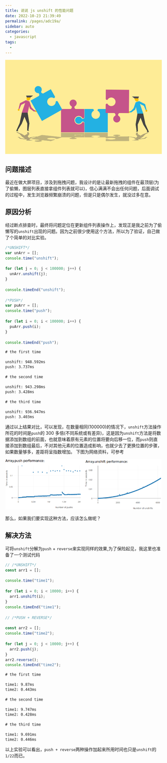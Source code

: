 ```yaml
---
title: 说说 js unshift 的性能问题
date: 2022-10-23 21:39:49
permalink: /pages/adc19a/
sidebar: auto
categories: 
  - javascript
tags: 
  - 
---
```

![性能对比图](../../../.vuepress/public/post/share/javascript/array-unshift-performance/js-arr-unshift-push.jpeg)


## 问题描述

最近在做大屏项目，涉及到拖拽问题，我设计的是让最新拖拽的组件在最顶层(为了偷懒，图层列表直接拿组件列表就可以)，信心满满不会出任何问题，后面调试的过程中，发生浏览器频繁崩溃的问题，但是只是偶尔发生，就没过多在意。

## 原因分析

经过断点排查时，最终将问题定位在更新组件列表操作上，发现正是我之前为了偷懒写的`unshift`出现的问题。因为之前很少使用这个方法，所以为了验证，自己做了个简单的对比实验。

```js
/*UNSHIFT*/
var unArr = [];
console.time("unshift");

for (let j = 0; j < 100000; j++) {
  unArr.unshift(j);
}

console.timeEnd("unshift");

/*PUSH*/
var puArr = [];
console.time("push");

for (let i = 0; i < 100000; i++) {
  puArr.push(i);
}

console.timeEnd("push");
```

```shell
# the first time

unshift: 948.592ms
push: 3.737ms

# the second time

unshift: 943.298ms
push: 3.428ms

# the third time

unshift: 936.947ms
push: 3.403ms
```

通过以上结果对比，可以发现，在数量相同(100000)的情况下，`unshift`方法操作所花的时间是`push`的 300 多倍(不同系统或有差异)，这是因为`unshift`方法是将数据添加到数组的前面，也就意味着原有元素的位置将要向后移一位，而`push`则直接添加到数组最后，不对其他元素的位置造成影响，也就少去了更换位置的步骤，如果数量够多，差距将呈指数增加。
下图为网络资料，可参考

![问题图片](../../../.vuepress/public/post/share/javascript/array-unshift-performance/unshift-push-performance.jpeg)

那么，如果我们要实现这种方法，应该怎么做呢？

## 解决方法

可将`unshift`分解为`push` + `reverse`来实现同样的效果,为了保险起见，我这里也准备了一个测试代码

```js
// /*UNSHIFT*/
const arr1 = [];

console.time("time1");

for (let i = 0; i < 10000; i++) {
  arr1.unshift(i);
}
console.timeEnd("time1");

// /*PUSH + REVERSE*/

const arr2 = [];
console.time("time2");

for (let j = 0; j < 10000; j++) {
  arr2.push(j);
}
arr2.reverse();
console.timeEnd("time2");
```

```shell
# the first time

time1: 9.87ms
time2: 0.443ms

# the second time

time1: 9.747ms
time2: 0.428ms

# the third time

time1: 9.691ms
time2: 0.446ms
```

以上实验可以看出，`push + reverse`两种操作加起来所用时间也只是`unshift`的`1/22`而已。
